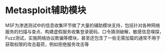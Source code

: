 # Metasploit辅助模块

MSF为渗透测试中的信息收集环节做了大量的辅助模块支持，包括针对各种网络服务的扫描与查点、构建虚假服务收集登录密码、口令猜测破解，敏感信息嗅探，Fuzz测试，实施网络协议欺骗等模块，甚至还包含了一些无需加载的通常不用于获取权限的攻击载荷，例如拒绝服务攻击等